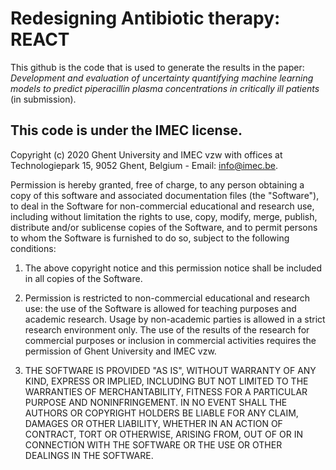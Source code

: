 # Redesigning Antibiotic therapy: REACT

This github is the code that is used to generate the results in the paper: _Development and evaluation of uncertainty quantifying machine learning models to predict piperacillin plasma concentrations in critically ill patients_ (in submission).


## This code is under the IMEC license.
Copyright (c) 2020 Ghent University and IMEC vzw with offices at Technologiepark 15,  9052 Ghent, Belgium - Email: info@imec.be.

Permission is hereby granted, free of charge, to any person obtaining a copy of this software and associated documentation files (the "Software"), to deal in the Software for non-commercial educational and research use, including without limitation the rights to use, copy, modify, merge, publish, distribute and/or sublicense copies of the Software, and to permit persons to whom the Software is furnished to do so, subject to the following conditions:

1. The above copyright notice and this permission notice shall be included in all copies of the Software.

2. Permission is restricted to non-commercial educational and research use: the use of the Software is allowed for teaching purposes and academic research. Usage by non-academic parties is allowed in a strict research environment only. The use of the results of the research for commercial purposes or inclusion in commercial activities requires the permission of Ghent University and IMEC vzw. 

3. THE SOFTWARE IS PROVIDED "AS IS", WITHOUT WARRANTY OF ANY KIND, EXPRESS OR IMPLIED, INCLUDING BUT NOT LIMITED TO THE WARRANTIES OF MERCHANTABILITY, FITNESS FOR A PARTICULAR PURPOSE AND NONINFRINGEMENT. IN NO EVENT SHALL THE AUTHORS OR COPYRIGHT HOLDERS BE LIABLE FOR ANY CLAIM, DAMAGES OR OTHER LIABILITY, WHETHER IN AN ACTION OF CONTRACT, TORT OR OTHERWISE, ARISING FROM, OUT OF OR IN CONNECTION WITH THE SOFTWARE OR THE USE OR OTHER DEALINGS IN THE SOFTWARE.


